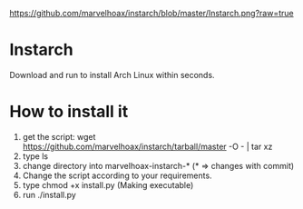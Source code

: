 https://github.com/marvelhoax/instarch/blob/master/Instarch.png?raw=true
# Instarch
Download and run to install Arch Linux within seconds.

# How to install it
1. get the script: wget https://github.com/marvelhoax/instarch/tarball/master -O - | tar xz
2. type ls
3. change directory into marvelhoax-instarch-* (* => changes with commit)
4. Change the script according to your requirements.
5. type chmod +x install.py (Making executable)
6. run ./install.py
